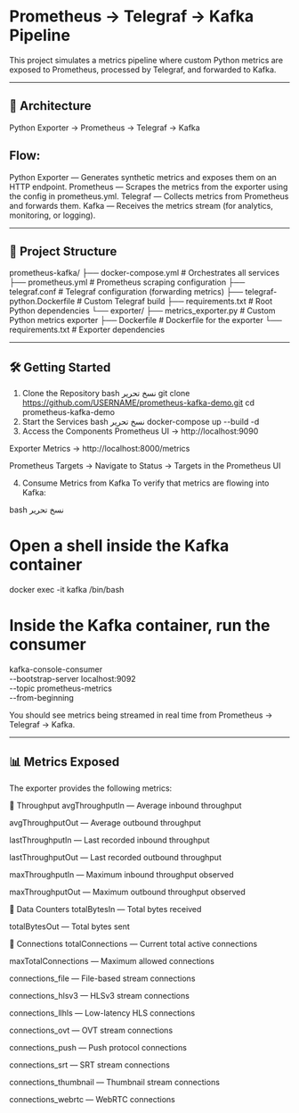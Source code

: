 # Prometheus → Telegraf → Kafka Pipeline

This project simulates a metrics pipeline where custom Python metrics are exposed to Prometheus, processed by Telegraf, and forwarded to Kafka.

---

## 🚀 Architecture
Python Exporter → Prometheus → Telegraf → Kafka


## Flow:
Python Exporter — Generates synthetic metrics and exposes them on an HTTP endpoint.
Prometheus — Scrapes the metrics from the exporter using the config in prometheus.yml.
Telegraf — Collects metrics from Prometheus and forwards them.
Kafka — Receives the metrics stream (for analytics, monitoring, or logging).

---

## 📂 Project Structure
prometheus-kafka/
├── docker-compose.yml         # Orchestrates all services
├── prometheus.yml             # Prometheus scraping configuration
├── telegraf.conf              # Telegraf configuration (forwarding metrics)
├── telegraf-python.Dockerfile # Custom Telegraf build
├── requirements.txt           # Root Python dependencies
└── exporter/
    ├── metrics_exporter.py    # Custom Python metrics exporter
    ├── Dockerfile             # Dockerfile for the exporter
    └── requirements.txt       # Exporter dependencies

---

## 🛠️ Getting Started

1. Clone the Repository
bash
نسخ
تحرير
git clone https://github.com/USERNAME/prometheus-kafka-demo.git
cd prometheus-kafka-demo
2. Start the Services
bash
نسخ
تحرير
docker-compose up --build -d
3. Access the Components
Prometheus UI → http://localhost:9090

Exporter Metrics → http://localhost:8000/metrics

Prometheus Targets → Navigate to Status → Targets in the Prometheus UI


4. Consume Metrics from Kafka
To verify that metrics are flowing into Kafka:

bash
نسخ
تحرير
# Open a shell inside the Kafka container
docker exec -it kafka /bin/bash

# Inside the Kafka container, run the consumer
kafka-console-consumer \
  --bootstrap-server localhost:9092 \
  --topic prometheus-metrics \
  --from-beginning

You should see metrics being streamed in real time from Prometheus → Telegraf → Kafka.

---

## 📊 Metrics Exposed

The exporter provides the following metrics:

🔹 Throughput
avgThroughputIn — Average inbound throughput

avgThroughputOut — Average outbound throughput

lastThroughputIn — Last recorded inbound throughput

lastThroughputOut — Last recorded outbound throughput

maxThroughputIn — Maximum inbound throughput observed

maxThroughputOut — Maximum outbound throughput observed

🔹 Data Counters
totalBytesIn — Total bytes received

totalBytesOut — Total bytes sent

🔹 Connections
totalConnections — Current total active connections

maxTotalConnections — Maximum allowed connections

connections_file — File-based stream connections

connections_hlsv3 — HLSv3 stream connections

connections_llhls — Low-latency HLS connections

connections_ovt — OVT stream connections

connections_push — Push protocol connections

connections_srt — SRT stream connections

connections_thumbnail — Thumbnail stream connections

connections_webrtc — WebRTC connections


